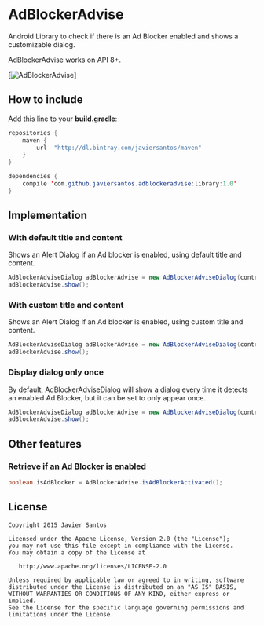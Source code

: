 # AdBlockerAdvise
Android Library to check if there is an Ad Blocker enabled and shows a customizable dialog.

AdBlockerAdvise works on API 8+.

[![AdBlockerAdvise](http://i.imgur.com/9mUT216.png)]

## How to include
Add this line to your **build.gradle**:
```Java
repositories {
    maven {
        url  "http://dl.bintray.com/javiersantos/maven" 
    }
}

dependencies {
	compile 'com.github.javiersantos.adblockeradvise:library:1.0'
}
```

## Implementation
### With default title and content
Shows an Alert Dialog if an Ad blocker is enabled, using default title and content.
```Java
AdBlockerAdviseDialog adBlockerAdvise = new AdBlockerAdviseDialog(context);
adBlockerAdvise.show();
```

### With custom title and content
Shows an Alert Dialog if an Ad blocker is enabled, using custom title and content.
```Java
AdBlockerAdviseDialog adBlockerAdvise = new AdBlockerAdviseDialog(context, title, content);
adBlockerAdvise.show();
```

### Display dialog only once
By default, AdBlockerAdviseDialog will show a dialog every time it detects an enabled Ad Blocker, but it can be set to only appear once.
```Java
AdBlockerAdviseDialog adBlockerAdvise = new AdBlockerAdviseDialog(context, ..., true);
adBlockerAdvise.show();
```

## Other features
### Retrieve if an Ad Blocker is enabled
```Java
boolean isAdBlocker = AdBlockerAdvise.isAdBlockerActivated();
```

## License
	Copyright 2015 Javier Santos
	
	Licensed under the Apache License, Version 2.0 (the "License");
	you may not use this file except in compliance with the License.
	You may obtain a copy of the License at
	
	   http://www.apache.org/licenses/LICENSE-2.0
	
	Unless required by applicable law or agreed to in writing, software
	distributed under the License is distributed on an "AS IS" BASIS,
	WITHOUT WARRANTIES OR CONDITIONS OF ANY KIND, either express or implied.
	See the License for the specific language governing permissions and
	limitations under the License.
